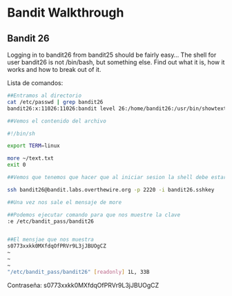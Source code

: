 # Bandit Walkthrough

## Bandit 26

Logging in to bandit26 from bandit25 should be fairly easy… The shell for user bandit26 is not /bin/bash, but something else. Find out what it is, how it works and how to break out of it.

Lista de comandos:

```bash
##Entramos al directorio
cat /etc/passwd | grep bandit26
bandit26:x:11026:11026:bandit level 26:/home/bandit26:/usr/bin/showtext

##Vemos el contenido del archivo

#!/bin/sh

export TERM=linux

more ~/text.txt
exit 0

##Vemos que tenemos que hacer que al iniciar sesion la shell debe estar más pequeña que el mensaje que se muestra

ssh bandit26@bandit.labs.overthewire.org -p 2220 -i bandit26.sshkey

##Una vez nos sale el mensaje de more

##Podemos ejecutar comando para que nos muestre la clave
:e /etc/bandit_pass/bandit26


##El mensjae que nos muestra
s0773xxkk0MXfdqOfPRVr9L3jJBUOgCZ
~                                                                                                                                            
~                                                                                                                                            
~                                                                                                                                            
"/etc/bandit_pass/bandit26" [readonly] 1L, 33B 

```
Contraseña: s0773xxkk0MXfdqOfPRVr9L3jJBUOgCZ
